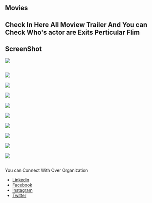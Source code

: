 ## Movies

## Check In Here All Moview Trailer And You can Check Who's  actor are Exits Perticular Flim 

## ScreenShot

<img src="https://github.com/IT-Craft-Solution/Movies/blob/New/ScreenShots/image.png"><br/><br/>

<img src="https://github.com/IT-Craft-Solution/Movies/blob/New/ScreenShots/image-1.jpeg"><br/><br/>
<img src="https://github.com/IT-Craft-Solution/Movies/blob/New/ScreenShots/image-2.jpeg"><br/><br/>
<img src="https://github.com/IT-Craft-Solution/Movies/blob/New/ScreenShots/image-3.jpeg"><br/><br/>
<img src="https://github.com/IT-Craft-Solution/Movies/blob/New/ScreenShots/image-4.jpeg"><br/><br/>
<img src="https://github.com/IT-Craft-Solution/Movies/blob/New/ScreenShots/image-5.jpeg"><br/><br/>
<img src="https://github.com/IT-Craft-Solution/Movies/blob/New/ScreenShots/image-6.jpeg"><br/><br/>
<img src="https://github.com/IT-Craft-Solution/Movies/blob/New/ScreenShots/image-7.jpeg"><br/><br/>
<img src="https://github.com/IT-Craft-Solution/Movies/blob/New/ScreenShots/image-8.jpeg"><br/><br/>
<img src="https://github.com/IT-Craft-Solution/Movies/blob/New/ScreenShots/image-8.jpeg"><br/><br/>




You can Connect With Over Organization

- [Linkedin](https://www.linkedin.com/in/itcraftsolution/)
- [Facebook](https://www.facebook.com/itcraftsolution/?ref=pages_you_manage)
- [Instagram](https://www.instagram.com/itcraftsolution/)
- [Twitter](https://twitter.com/craft_solution)
